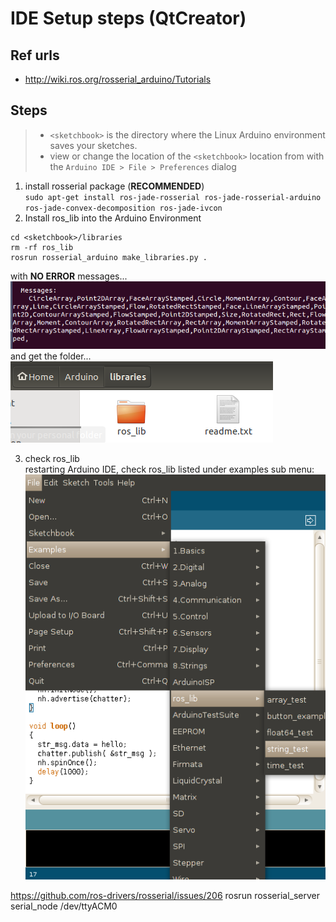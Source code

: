 # IDE Setup steps (QtCreator)

## Ref urls
* http://wiki.ros.org/rosserial_arduino/Tutorials  

## Steps
> * `<sketchbook>` is the directory where the Linux Arduino environment saves your sketches.  
> * view or change the location of the `<sketchbook>` location from with the `Arduino IDE > File > Preferences` dialog  

1. install rosserial package (**RECOMMENDED**)  
`sudo apt-get install ros-jade-rosserial ros-jade-rosserial-arduino ros-jade-convex-decomposition ros-jade-ivcon`
2. Install ros_lib into the Arduino Environment  
```
cd <sketchbook>/libraries
rm -rf ros_lib
rosrun rosserial_arduino make_libraries.py .
```
with **NO ERROR** messages...
![ros_lib.png](images/ros_lib_result.png)
and get the folder...
![ros_lib.png](images/ros_lib.png)

3. check ros_lib   
restarting Arduino IDE, check ros_lib listed under examples sub menu:
![](images/arduino_ide_examples_ros_lib.png)


https://github.com/ros-drivers/rosserial/issues/206
rosrun rosserial_server serial_node /dev/ttyACM0
